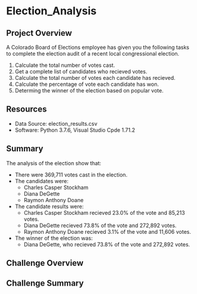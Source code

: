 # Election_Analysis

## Project Overview
A Colorado Board of Elections employee has given you the following tasks to complete the election audit of a recent local congressional election. 

1. Calculate the total number of votes cast. 
2. Get a complete list of candidates who recieved votes. 
3. Calculate the total number of votes each candidate has recieved.
4. Calculate the percentage of vote each candidate has won. 
5. Determing the winner of the election based on popular vote.

## Resources
- Data Source: election_results.csv
- Software: Python 3.7.6, Visual Studio Cpde 1.71.2

## Summary
The analysis of the election show that: 
- There were 369,711 votes cast in the election. 
- The candidates were: 
  - Charles Casper Stockham
  - Diana DeGette
  - Raymon Anthony Doane
- The candidate results were: 
  - Charles Casper Stockham recieved 23.0% of the vote and 85,213 votes. 
  - Diana DeGette recieved 73.8% of the vote and 272,892 votes. 
  - Raymon Anthony Doane recieved 3.1% of the vote and 11,606 votes. 
- The winner of the election was: 
  - Diana DeGette, who recieved 73.8% of the vote and 272,892 votes. 

## Challenge Overview

## Challenge Summary
